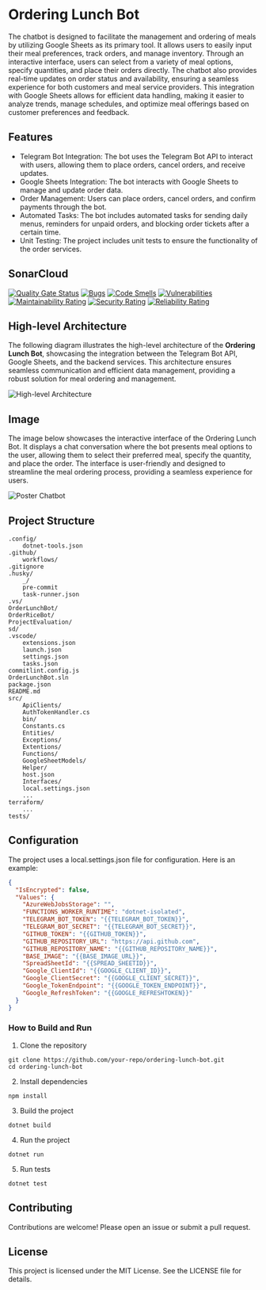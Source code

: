 # Ordering Lunch Bot 

The chatbot is designed to facilitate the management and ordering of meals by utilizing Google Sheets as its primary tool. It allows users to easily input their meal preferences, track orders, and manage inventory. Through an interactive interface, users can select from a variety of meal options, specify quantities, and place their orders directly. The chatbot also provides real-time updates on order status and availability, ensuring a seamless experience for both customers and meal service providers. This integration with Google Sheets allows for efficient data handling, making it easier to analyze trends, manage schedules, and optimize meal offerings based on customer preferences and feedback.

## Features

- Telegram Bot Integration: The bot uses the Telegram Bot API to interact with users, allowing them to place orders, cancel orders, and receive updates.
- Google Sheets Integration: The bot interacts with Google Sheets to manage and update order data.
- Order Management: Users can place orders, cancel orders, and confirm payments through the bot.
- Automated Tasks: The bot includes automated tasks for sending daily menus, reminders for unpaid orders, and blocking order tickets after a certain time.
- Unit Testing: The project includes unit tests to ensure the functionality of the order services.


## SonarCloud

[![Quality Gate Status](https://sonarcloud.io/api/project_badges/measure?project=doquoctuan_OrderingLunchBot&metric=alert_status)](https://sonarcloud.io/summary/new_code?id=doquoctuan_OrderingLunchBot) [![Bugs](https://sonarcloud.io/api/project_badges/measure?project=doquoctuan_OrderingLunchBot&metric=bugs)](https://sonarcloud.io/summary/new_code?id=doquoctuan_OrderingLunchBot) [![Code Smells](https://sonarcloud.io/api/project_badges/measure?project=doquoctuan_OrderingLunchBot&metric=code_smells)](https://sonarcloud.io/summary/new_code?id=doquoctuan_OrderingLunchBot) [![Vulnerabilities](https://sonarcloud.io/api/project_badges/measure?project=doquoctuan_OrderingLunchBot&metric=vulnerabilities)](https://sonarcloud.io/summary/new_code?id=doquoctuan_OrderingLunchBot) [![Maintainability Rating](https://sonarcloud.io/api/project_badges/measure?project=doquoctuan_OrderingLunchBot&metric=sqale_rating)](https://sonarcloud.io/summary/new_code?id=doquoctuan_OrderingLunchBot) [![Security Rating](https://sonarcloud.io/api/project_badges/measure?project=doquoctuan_OrderingLunchBot&metric=security_rating)](https://sonarcloud.io/summary/new_code?id=doquoctuan_OrderingLunchBot) [![Reliability Rating](https://sonarcloud.io/api/project_badges/measure?project=doquoctuan_OrderingLunchBot&metric=reliability_rating)](https://sonarcloud.io/summary/new_code?id=doquoctuan_OrderingLunchBot)

## High-level Architecture

The following diagram illustrates the high-level architecture of the **Ordering Lunch Bot**, showcasing the integration between the Telegram Bot API, Google Sheets, and the backend services. This architecture ensures seamless communication and efficient data management, providing a robust solution for meal ordering and management.

![High-level Architecture](https://i.imgur.com/2CLpTr6.png)

## Image
The image below showcases the interactive interface of the Ordering Lunch Bot. It displays a chat conversation where the bot presents meal options to the user, allowing them to select their preferred meal, specify the quantity, and place the order. The interface is user-friendly and designed to streamline the meal ordering process, providing a seamless experience for users.

![Poster Chatbot](https://i.imgur.com/zAYr2hb.jpg)

## Project Structure

```
.config/
    dotnet-tools.json
.github/
    workflows/
.gitignore
.husky/
    _/
    pre-commit
    task-runner.json
.vs/
OrderLunchBot/
OrderRiceBot/
ProjectEvaluation/
sd/
.vscode/
    extensions.json
    launch.json
    settings.json
    tasks.json
commitlint.config.js
OrderLunchBot.sln
package.json
README.md
src/
    ApiClients/
    AuthTokenHandler.cs
    bin/
    Constants.cs
    Entities/
    Exceptions/
    Extentions/
    Functions/
    GoogleSheetModels/
    Helper/
    host.json
    Interfaces/
    local.settings.json
    ...
terraform/
    ...
tests/
```

## Configuration

The project uses a local.settings.json file for configuration. Here is an example:

```json
{
  "IsEncrypted": false,
  "Values": {
    "AzureWebJobsStorage": "",
    "FUNCTIONS_WORKER_RUNTIME": "dotnet-isolated",
    "TELEGRAM_BOT_TOKEN": "{{TELEGRAM_BOT_TOKEN}}",
    "TELEGRAM_BOT_SECRET": "{{TELEGRAM_BOT_SECRET}}",
    "GITHUB_TOKEN": "{{GITHUB_TOKEN}}",
    "GITHUB_REPOSITORY_URL": "https://api.github.com",
    "GITHUB_REPOSITORY_NAME": "{{GITHUB_REPOSITORY_NAME}}",
    "BASE_IMAGE": "{{BASE_IMAGE_URL}}",
    "SpreadSheetId": "{{SPREAD_SHEETID}}",
    "Google_ClientId": "{{GOOGLE_CLIENT_ID}}",
    "Google_ClientSecret": "{{GOOGLE_CLIENT_SECRET}}",
    "Google_TokenEndpoint": "{{GOOGLE_TOKEN_ENDPOINT}}",
    "Google_RefreshToken": "{{GOOGLE_REFRESHTOKEN}}"
  }
}
```

### How to Build and Run

1. Clone the repository

```
git clone https://github.com/your-repo/ordering-lunch-bot.git
cd ordering-lunch-bot
```

2. Install dependencies

```
npm install
```

3. Build the project

```
dotnet build
```

4. Run the project

```
dotnet run
```

5. Run tests

```
dotnet test
```

## Contributing

Contributions are welcome! Please open an issue or submit a pull request.

## License

This project is licensed under the MIT License. See the LICENSE file for details.



